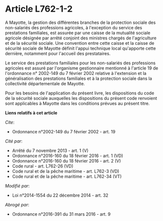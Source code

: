 # Article L762-1-2

A Mayotte, la gestion des différentes branches de la protection sociale des non-salariés des professions agricoles, à
l'exception du service  des prestations familiales, est assurée par une caisse de la mutualité sociale agricole désignée par
arrêté conjoint des ministres chargés de l'agriculture et de la sécurité sociale. Une convention entre cette caisse et la
caisse de sécurité sociale de Mayotte définit l'appui technique local qu'apporte cette dernière, notamment pour l'accueil des
prestataires.

Le service des prestations familiales pour les non-salariés des professions agricoles est assuré par l'organisme gestionnaire
mentionné à l'article 19 de l'ordonnance n° 2002-149 du 7 février 2002 relative à l'extension et la généralisation des
prestations familiales et à la protection sociale dans la collectivité départementale de Mayotte.

Pour les besoins de l'application du présent livre, les dispositions du code de la sécurité sociale auxquelles les
dispositions du présent code renvoient sont applicables à Mayotte dans les conditions prévues au présent titre.

**Liens relatifs à cet article**

_Cite_:

  - Ordonnance n°2002-149 du 7 février 2002 - art. 19

_Cité par_:

  - Arrêté du 7 novembre 2013 - art. 1 (V)
  - Ordonnance n°2016-160 du 18 février 2016 - art. 1 (VD)
  - Ordonnance n°2016-160 du 18 février 2016 - art. 2 (V)
  - Code rural - art. L762-26 (VD)
  - Code rural et de la pêche maritime - art. L762-3 (VD)
  - Code rural et de la pêche maritime - art. L762-34 (VT)

_Modifié par_:

  - Loi n°2014-1554 du 22 décembre 2014 - art. 32

_Abrogé par_:

  - Ordonnance n°2016-391 du 31 mars 2016 - art. 9
